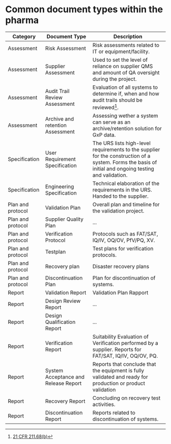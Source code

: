 # Common document types within the pharma

| Category | Document Type | Description |
| --- | --- | --- |
| Assessment | Risk Assessment | Risk assessments related to IT or equipment/facility.|
| Assessment | Supplier Assessment | Used to set the level of reliance on supplier QMS and amount of QA oversight during the project. |
| Assessment | Audit Trail Review Assessment | Evaluation of all systems to determine if, when and how audit trails should be reviewed[^1]. |
| Assessment | Archive and retention Assessment | Assessing wether a system can serve as an archive/retention solution for GxP data. |
| Specification | User Requirement Specification | The URS lists high-level requirements to the supplier for the construction of a system. Forms the basis of initial and ongoing testing and validation. |
| Specification | Engineering Specification | Technical elaboration of the requirements in the URS. Handed to the supplier. |
| Plan and protocol | Validation Plan | Overall plan and timeline for the validation project. |
| Plan and protocol | Supplier Quality Plan | ... |
| Plan and protocol | Verification Protocol | Protocols such as FAT/SAT, IQ/IV, OQ/OV, PfV/PQ, XV. |
| Plan and protocol | Testplan | Test plans for verification protocols. |
| Plan and protocol | Recovery plan | Disaster recovery plans |
| Plan and protocol | Discontinuation Plan | Plan for discontinuation of systems. |
| Report | Validation Report | Validation Plan Rapport |
| Report | Design Review Report | ... |
| Report | Design Qualification Report | ...  |
| Report | Verification Report | Suitability Evaluation of Verification performed by a supplier. Reports for FAT/SAT, IQ/IV, OQ/OV, PQ. |
| Report | System Acceptance and Release Report | Reports that conclude that the equipment is fully validated and ready for production or product validation |
| Report | Recovery Report | Concluding on recovery test activities. |
| Report | Discontinuation Report | Reports related to discontinuation of systems. |

<!--
| Specification | Functional Specifications | FS |
| Specification | Design specifications | DS, HDS, SDS |
| Specification | Configuration Specification | CS, CIL |
| Specification | Installation Specification | IDS |
| Plan and protocol | Maintenance plan | N/A (MWD is in the SOP section of QualityDocs (QMS)) |

| Plan and protocol | Plan | GlobalLIMS sample schedule plan (SSP) and other plans |

| Report | Other Report | Other reports |
| Certificate | Certificate | N/A: Not used - these are stored in SAP |
| Certificate | Calibration Certificate | N/A: Not used - these are stored in SAP |
| Certificate | Supplier Certificate | Supplier declarations (if stored in QualityDocs) |
| Certificate | Traceability document | N/A: RTM, CARA matrix |
-->

[^1]: [21 CFR 211.68(b)](https://www.ecfr.gov/current/title-21/chapter-I/subchapter-C/part-211/subpart-D/section-211.68#p-211.68(b))